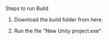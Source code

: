 Steps to run Build

1. Download the build folder from here.

2. Run the file "New Unity project.exe"
